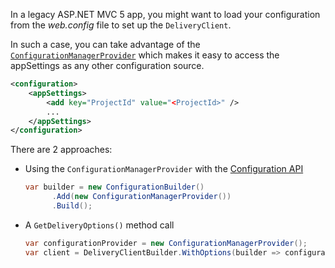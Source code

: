 In a legacy ASP.NET MVC 5 app, you might want to load your configuration from the *web.config* file to set up the `DeliveryClient`.

In such a case, you can take advantage of the [`ConfigurationManagerProvider`](https://github.com/kontent-ai/sample-app-net/blob/96139dfba7b3c6f0276420d509c3562c403ff2e7/DancingGoat/Infrastructure/ConfigurationManagerProvider.cs) which makes it easy to access the appSettings as any other configuration source.

```xml
<configuration>
  	<appSettings>    
    	<add key="ProjectId" value="<ProjectId>" />
        ...
  	</appSettings>
</configuration>
```

There are 2 approaches:

* Using the `ConfigurationManagerProvider` with the [Configuration API](Registering-the-DeliveryClient-to-the-IServiceCollection-in-ASP.NET-Core)

  ```csharp
  var builder = new ConfigurationBuilder()
  		.Add(new ConfigurationManagerProvider())
        .Build();
  ```

* A `GetDeliveryOptions()` method call

  ```csharp
  var configurationProvider = new ConfigurationManagerProvider();
  var client = DeliveryClientBuilder.WithOptions(builder => configurationProvider.GetDeliveryOptions()).Build();
  ```

